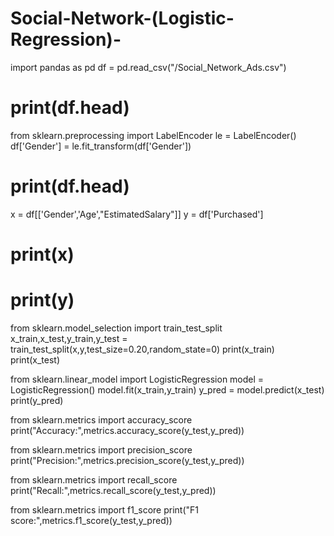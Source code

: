 # Social-Network-(Logistic-Regression)-

import pandas as pd
df = pd.read_csv("/Social_Network_Ads.csv")  
# print(df.head)

from sklearn.preprocessing import LabelEncoder
le = LabelEncoder()
df['Gender'] = le.fit_transform(df['Gender'])
# print(df.head)

x = df[['Gender','Age',"EstimatedSalary"]]
y = df['Purchased']
# print(x)
# print(y)

from sklearn.model_selection import train_test_split
x_train,x_test,y_train,y_test = train_test_split(x,y,test_size=0.20,random_state=0)
print(x_train)
print(x_test)

from sklearn.linear_model import LogisticRegression
model = LogisticRegression()
model.fit(x_train,y_train)
y_pred = model.predict(x_test)
print(y_pred)

from sklearn.metrics import accuracy_score
print("Accuracy:",metrics.accuracy_score(y_test,y_pred))

from sklearn.metrics import precision_score
print("Precision:",metrics.precision_score(y_test,y_pred))

from sklearn.metrics import recall_score
print("Recall:",metrics.recall_score(y_test,y_pred))

from sklearn.metrics import f1_score
print("F1 score:",metrics.f1_score(y_test,y_pred))
